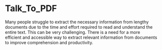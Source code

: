 # Talk_To_PDF
Many people struggle to extract the necessary information from lengthy documents due to the time and effort required to read and understand the entire text. This can be very challenging. There is a need for a more efficient and accessible way to extract relevant information from documents to improve comprehension and productivity.
